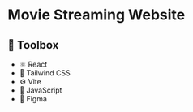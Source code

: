 # Movie Streaming Website



## 🧰 Toolbox

- ⚛️ React
- 💨 Tailwind CSS
- ⚙️ Vite
- 📝 JavaScript
- 🎨 Figma



